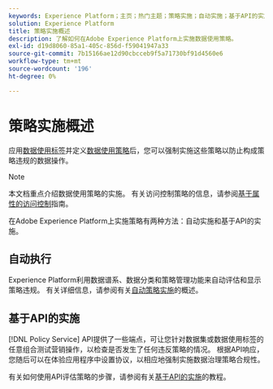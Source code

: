 ```yaml
---
keywords: Experience Platform；主页；热门主题；策略实施；自动实施；基于API的实施；数据治理
solution: Experience Platform
title: 策略实施概述
description: 了解如何在Adobe Experience Platform上实施数据使用策略。
exl-id: d19d8060-85a1-405c-856d-f59041947a33
source-git-commit: 7b15166ae12d90cbcceb9f5a71730bf91d4560e6
workflow-type: tm+mt
source-wordcount: '196'
ht-degree: 0%

---
```


# 策略实施概述

应用[数据使用标签](../labels/overview.md)并定义[数据使用策略](../policies/overview.md)后，您可以强制实施这些策略以防止构成策略违规的数据操作。

>[!NOTE]
>
>本文档重点介绍数据使用策略的实施。 有关访问控制策略的信息，请参阅[基于属性的访问控制](../../access-control/abac/overview.md)指南。

在Adobe Experience Platform上实施策略有两种方法：自动实施和基于API的实施。

## 自动执行

Experience Platform利用数据谱系、数据分类和策略管理功能来自动评估和显示策略违规。 有关详细信息，请参阅有关[自动策略实施](./auto-enforcement.md)的概述。

## 基于API的实施

[!DNL Policy Service] API提供了一些端点，可让您针对数据集或数据使用标签的任意组合测试营销操作，以检查是否发生了任何违反策略的情况。 根据API响应，您随后可以在体验应用程序中设置协议，以相应地强制实施数据治理策略合规性。

有关如何使用API评估策略的步骤，请参阅有关[基于API的实施](./api-enforcement.md)的教程。
